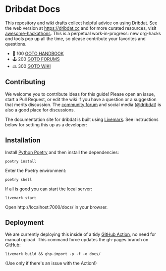 # Dribdat Docs

This repository and [wiki drafts](https://github.com/dribdat/docs/wiki) collect helpful advice on using Dribdat. See the web version at https://dribdat.cc and for more curated resources, visit [awesome-hackathons](https://github.com/dribdat/awesome-hackathon?tab=readme-ov-file#awesome-hackathon).
This is a perpetual work-in-progress: new org-hacks and tools pop up all the time, so please contribute your favorites and questions.

- 📖 100 [GOTO HANDBOOK](https://dribdat.cc)
- 🕹️ 200 [GOTO FORUMS](https://github.com/orgs/dribdat/discussions)
- 🔜 300 [GOTO WIKI](https://github.com/dribdat/docs/wiki/)

## Contributing

We welcome you to contribute ideas for this guide! Please open an issue, start a Pull Request, or edit the wiki if you have a question or a suggestion that merits discussion. The [community forum](https://forum.opendata.ch) and social media ([@dribdat](https://twitter.com/dribdat)) is also a good place for discussions.

The documentation site for dribdat is built using [Livemark](https://livemark.frictionlessdata.io/). See instructions below for setting this up as a developer:

## Installation

Install [Python Poetry](https://python-poetry.org/) and then install the dependencies:

`poetry install`

Enter the Poetry environment:

`poetry shell`

If all is good you can start the local server:

`livemark start`

Open http://localhost:7000/docs/ in your browser.

## Deployment

We are currently deploying this inside of a tidy [GitHub Action](.github/workflows/livemark-gh-pages.yml), no need for manual upload. This command force updates the gh-pages branch on GitHub:

`livemark build && ghp-import -p -f -o docs/`

(Use only if there's an issue with the Action!)
